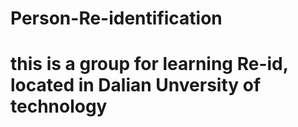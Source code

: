 # Person-Re-identification
# this is a group for learning Re-id, located in Dalian Unversity of technology
